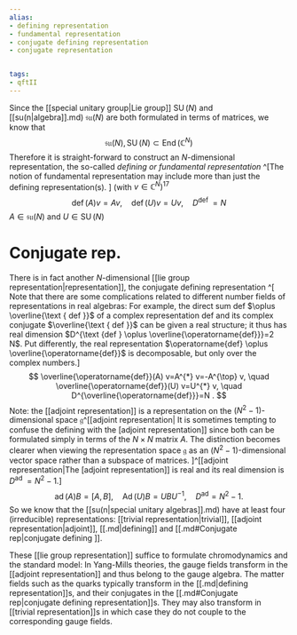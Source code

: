 ```yaml
---
alias:
- defining representation
- fundamental representation
- conjugate defining representation
- conjugate representation


tags:
- qftII
---
```


Since the [[special unitary group|Lie group]] $\operatorname{SU}(N)$ and [[su(n|algebra]].md) $\mathfrak{s u}(N)$ are both formulated in terms of matrices, we know that
$$
\mathfrak{s u}(N), \operatorname{SU}(N) \subset \operatorname{End}\left(\mathbb{C}^{N}\right)
$$
Therefore it is straight-forward to construct an $N$-dimensional representation, the so-called *defining or fundamental representation* ^[The notion of fundamental representation may include more than just the defining representation(s).
] (with $\left.v \in \mathbb{C}^{N}\right)^{17}$
$$
\operatorname{def}(A) v=A v, \quad \operatorname{def}(U) v=U v, \quad D^{\text {def }}=N
$$
$A\in\mathfrak{s u}(N)$ and $U\in\operatorname{SU}(N)$
# Conjugate rep.
There is in fact another $N$-dimensional [[lie group representation|representation]], the conjugate defining representation ^[ Note that there are some complications related to different number fields of representations in real algebras: For example, the direct sum def $\oplus \overline{\text { def }}$ of a complex representation def and its complex conjugate $\overline{\text { def }}$ can be given a real structure; it thus has real dimension $D^{\text {def } \oplus \overline{\operatorname{def}}}=2 N$. Put differently, the real representation $\operatorname{def} \oplus \overline{\operatorname{def}}$ is decomposable, but only over the complex numbers.]
$$
\overline{\operatorname{def}}(A) v=A^{*} v=-A^{\top} v, \quad \overline{\operatorname{def}}(U) v=U^{*} v, \quad D^{\overline{\operatorname{def}}}=N .
$$
Note: the [[adjoint representation]] is a representation on the $\left(N^{2}-1\right)$-dimensional space $\mathfrak{g}$^[[adjoint representation| It is sometimes tempting to confuse the defining with the [adjoint representation]] since both can be formulated simply in terms of the $N \times N$ matrix $A$. The distinction becomes clearer when viewing the representation space $\mathfrak{g}$ as an $\left(N^{2}-1\right)$-dimensional vector space rather than a subspace of matrices.
]^[[adjoint representation|The [adjoint representation]] is real and its real dimension is $D^{\text {ad }}=N^{2}-1$.]
$$
\operatorname{ad}(A) B=[A, B], \quad \operatorname{Ad}(U) B=U B U^{-1}, \quad D^{\mathrm{ad}}=N^{2}-1 .
$$
So we know that the [[su(n|special unitary algebras]].md) have at least four (irreducible) representations: [[trivial representation|trivial]], [[adjoint representation|adjoint]], [[.md|defining]] and [[.md#Conjugate rep|conjugate defining ]].

These [[lie group representation]] suffice to formulate chromodynamics and the standard model: In Yang-Mills theories, the gauge fields transform in the [[adjoint representation]] and thus belong to the gauge algebra. The matter fields such as the quarks typically transform in the [[.md|defining representation]]s, and their conjugates in the [[.md#Conjugate rep|conjugate defining representation]]s. They may also transform in [[trivial representation]]s in which case they do not couple to the corresponding gauge fields.
